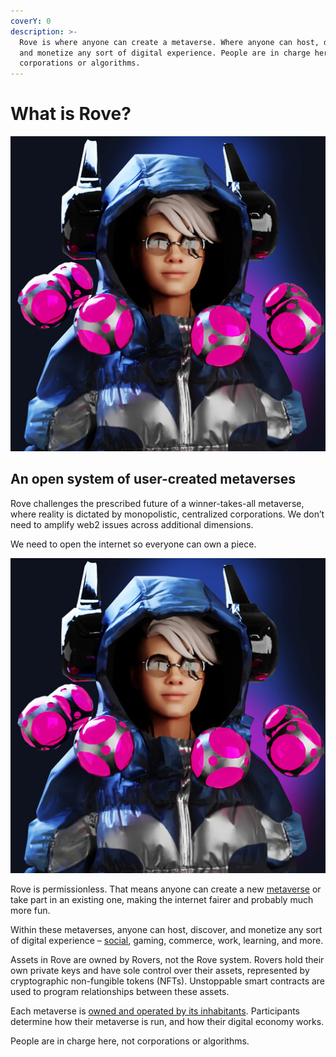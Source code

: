 ```yaml
---
coverY: 0
description: >-
  Rove is where anyone can create a metaverse. Where anyone can host, discover,
  and monetize any sort of digital experience. People are in charge here, not
  corporations or algorithms.
---
```


# What is Rove?

![The Rove System. ](<.gitbook/assets/image (1) (1).png>)

## An open system of user-created metaverses

Rove challenges the prescribed future of a winner-takes-all metaverse, where reality is dictated by monopolistic, centralized corporations. We don’t need to amplify web2 issues across additional dimensions.&#x20;

We need to open the internet so everyone can own a piece.

![An open system of user-created metaverses](<.gitbook/assets/image (1).png>)

Rove is permissionless. That means anyone can create a new [metaverse](broken-reference) or take part in an existing one, making the internet fairer and probably much more fun.&#x20;

Within these metaverses, anyone can host, discover, and monetize any sort of digital experience – [social](experiences/social.md), gaming, commerce, work, learning, and more.

Assets in Rove are owned by Rovers, not the Rove system. Rovers hold their own private keys and have sole control over their assets, represented by cryptographic non-fungible tokens (NFTs). Unstoppable smart contracts are used to program relationships between these assets.

Each metaverse is [owned and operated by its inhabitants](broken-reference). Participants determine how their metaverse is run, and how their digital economy works.

People are in charge here, not corporations or algorithms.
